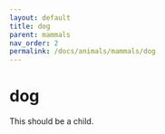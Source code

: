 ```yaml
---
layout: default
title: dog
parent: mammals
nav_order: 2
permalink: /docs/animals/mammals/dog
---
```


# dog

This should be a child.